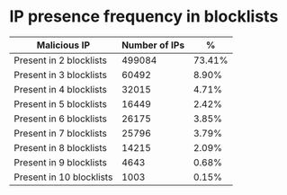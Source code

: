 # IP presence frequency in blocklists
| Malicious IP | Number of IPs | % |
|----|----|----|
| Present in 2 blocklists | 499084 | 73.41% |
| Present in 3 blocklists | 60492 | 8.90% |
| Present in 4 blocklists | 32015 | 4.71% |
| Present in 5 blocklists | 16449 | 2.42% |
| Present in 6 blocklists | 26175 | 3.85% |
| Present in 7 blocklists | 25796 | 3.79% |
| Present in 8 blocklists | 14215 | 2.09% |
| Present in 9 blocklists | 4643 | 0.68% |
| Present in 10 blocklists | 1003 | 0.15% |
